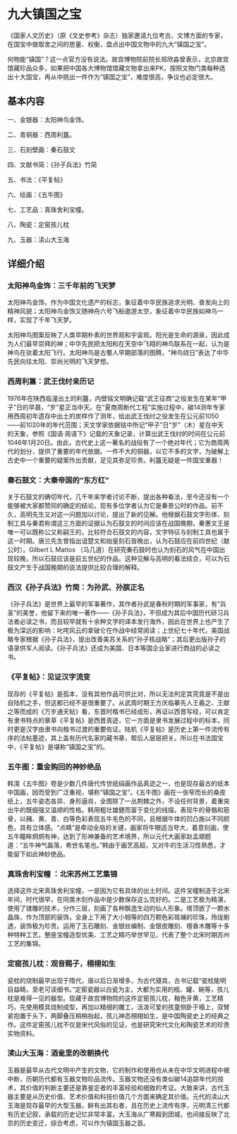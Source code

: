 # 九大镇国之宝

《国家人文历史》（原《文史参考》杂志）独家邀请九位考古、文博方面的专家，在国宝中做取舍之间的思量、权衡，盘点出中国文物中的九大“镇国之宝”。

何物能“镇国”？这一点官方没有说法。故宫博物院前院长郑欣淼曾表示，北京故宫馆藏珍品众多，如果把中国各大博物馆馆藏文物拿出来PK，按照文物门类每种选出十大国宝，再从中挑出一件作为“镇国之宝”，难度很高，争议也必定很大。

## 基本内容

一、金银器：太阳神鸟金饰。

二、青铜器：西周利簋。

三、石刻壁画：秦石鼓文

四、文献书简：《孙子兵法》竹简

五、书法：《平复帖》

六、绘画：《五牛图》

七、工艺品：真珠舍利宝幢。

八、陶瓷：定窑孩儿枕

九、玉器：渎山大玉海

## 详细介绍

### 太阳神鸟金饰：三千年前的飞天梦

太阳神鸟金饰，作为中国文化遗产的标志，象征着中华民族追求光明、奋发向上的精神风貌；太阳神鸟金饰又随神舟六号飞船遨游太空，象征着中华民族如神鸟一样，实现了千年飞天梦。

太阳神鸟图案反映了人类早期朴素的世界观和宇宙观。阳光是生命的源泉，因此成为人们最早崇拜的神；中华先民把太阳和在天空中飞翔的神鸟联系在一起，认为是神鸟在驮着太阳飞行。太阳神鸟是古蜀人早期部落的图腾，“神鸟绕日”表达了中华先民向往太阳、崇尚光明的飞天梦想。

### 西周利簋：武王伐纣亲历记

1976年在陕西临潼出土的利簋，内壁铭文明确记载“武王征商”之役发生在某年“甲子”日的早晨，“岁”星正当中天。在“夏商周断代工程”实施过程中，碳14测年专家用西周初年遗存中出土的炭样作了测年，给出武王伐纣之役发生在公元前1050——前1020年的年代范围；天文学家依据铭中所记“甲子”日“岁”（木）星在中天的天象，参照《国语·周语下》记载的天象记录，计算出武王伐纣的时间在公元前1046年1月20日。由此，古代史上这一著名的战役有了一个绝对年代；它为商周两代的划分，提供了重要的年代依据。一件不大的铜器，以它不多的文字，为破解上古史中一个重要的疑案作出贡献，足见其弥足珍贵。利簋无疑是一件国宝重器！

### 秦石鼓文：大秦帝国的“东方红”

关于石鼓文的确切年代，几千年来学者讨论不断，提出各种看法，至今还没有一个能够被大家都赞同的确定的结论。现有多位学者认为它是秦景公时的作品。前不久，高明先生又对这一问题加以讨论，提出了新的见解。他根据石鼓文字形体、刻制工具与秦君称谓这三方面的证据认为石鼓文的时间应该在战国晚期，秦惠文王是唯一可以既称公又称嗣王的，比较符合石鼓文的内容，文字特征与刻制工具也属于这一时期。唐兰先生曾指出诅楚文和始皇刻石皆晚出，认为石鼓应在前四世纪（献公时）。Gilbert L Mattos （马几道）在研究秦石鼓时也认为刻石的风气在中国出现较晚，所以石鼓应该是前五世纪的作品。这种见解与高明的看法结合，可以为石鼓文产生于战国晚期的说法提供比较合理的解释。

### 西汉《孙子兵法》竹简：为孙武、孙膑正名

《孙子兵法》是世界上最早的军事著作，其作者孙武是春秋时期的军事家，有“兵圣”的美誉，他留下来的唯一著作——《孙子兵法》，不但成为其后中国历代研习兵法者必读之书，而且较早就有十余种文字的译本发行海外，因此在世界上也产生了极为深远的影响：叱咤风云的拿破仑在作战中经常阅读；上世纪七十年代，美国战略专家根据《孙子兵法》，提出改善美苏关系的“孙子核战略”；其后更出版孙子的语录供军人阅读。《孙子兵法》还成为美国、日本等国企业家进行商战的必读之书。

### 《平复帖》：见证汉字流变

现存的《平复帖》是孤本，没有其他作品可供比对，所以无法判定其究竟是不是出自陆机之手，但这都已经不是很重要了。从武周时期王方庆临摹先人王羲之、王献之等而成的《万岁通天帖》看，东晋时楷书已经成形，再证以西晋写经，可以肯定有隶书特点的章草《平复帖》是西晋真迹，它一方面是隶书发展过程中的标本，同时更是汉字由隶书向楷书过渡的重要佐证。陆机《平复帖》是历史上第一件流传有序的法帖墨迹，其上盖有历代名家的藏书章，帮后人层层把关。所以在书法国宝中，《平复帖》是堪称“镇国之宝”的。

### 五牛图：重金购回的神妙绝品

韩滉《五牛图》卷是少数几件唐代传世纸绢画作品真迹之一，也是现存最古的纸本中国画，因而受到广泛重视，堪称“镇国之宝”。《五牛图》画在一张窄而长的桑皮纸上，五牛姿态各异、身形逼肖，全图除了一丛荆棘之外，不设任何背景，着重突出牛的既倔强又温顺的性格。韩用粗壮雄健而富于变化的线描，表现牛的骨骼和筋骨，以赭、黄、青、白等色彩表现五牛毛色的不同，且根据牛体的凹凸施以不同颜色，具有立体感。“点睛”是牵动全局的关键，画家将牛眼适当夸大，着意刻画，使五牛瞳眸炯炯有神，达到了形神兼备的艺术境界，所以元代大画家赵孟頫题道：“五牛神气磊落，希世名笔也。”韩由于画艺高超，又对牛的生活习性熟悉，才能留下如此神妙绝品。

### 真珠舍利宝幢 ：北宋苏州工艺集锦

选择这件北宋真珠舍利宝幢，一是因为它有具体的出土时间。这件宝幢制造于北宋年间，时代很早，在同类木刻作品中是少数保存这么完好的。二是工艺极为精湛，使用了镂雕的技术，分作三层，刻画了各种飘逸生动的仙人形象。塔顶嵌了一颗水晶珠，作为顶部的装饰，全身上下用了大小相等的四万颗色彩斑斓的珍珠，玲珑剔透，装饰极为珍贵。运用了玉石雕刻、金银丝编制、金银皮雕刻、檀香木雕等十多种特种工艺。整座宝幢造型优美、工艺之精巧举世罕见，代表了整个北宋时期苏州工艺的集锦。

### 定窑孩儿枕：观音赐子，栩栩如生

瓷枕的烧制最早出现于隋代，唐以后日渐增多，为古代寝具，古书记载“瓷枕能明目益睛，至老可读细书。”定窑瓷器以白瓷为主，大都为实用的瓶、罐、碗等，孩儿枕是难得一见的器型。现藏于故宫博物院的这件定窑孩儿枕，釉色牙黄，工艺精巧，先使用模具烧制成型，再加以精细的雕工，活泼可爱的孩童侧卧于榻上，双臂紧抱置于头下，两脚叠压稍稍抬起，孩儿神态栩栩如生，是中国陶瓷史上的经典之作。这件定窑孩儿枕不仅是宋代风俗的见证，也是研究宋代文化和陶瓷艺术的珍贵实物资料。

### 渎山大玉海：酒瓮里的改朝换代

玉器是最早从古代文明中产生的文物，它的制作和使用也从未在中华文明进程中被中断，历朝历代都有玉器文物珍品流传。玉器文物还没有类似碳14追踪年代的技术，其价值的判断主要还是靠鉴定者的丰富经验和细致的考证。大致来讲，古代玉器主要是从历史价值、艺术价值和科技价值几个方面来确定其价值。元代的渎山大玉海是现存最早的大型玉器，鲜有出其右者，且在历史上流传有序，元明清三代都有历史记叙，承载的历史记忆非常丰富。大玉海从广寒殿到团城，也间接反映了北京的历史变迁，综合考虑，可以作为镇国玉器之首。